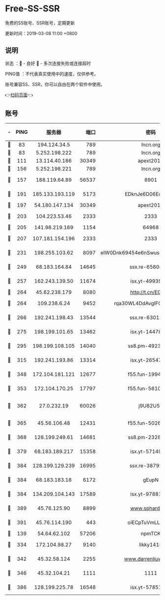 # Free-SS-SSR

免费的SS账号、SSR账号，定期更新

更新时间：2019-03-08 11:00 +0800

## 说明

状态     ：🙂 - 良好 🙁 - 多次连接失败或连接超时

PING值   ：不代表真实使用中的速度，仅供参考。

账号兼容SS、SSR，你可以自由在两个软件中使用。

👉[扫码页面](https://liesauer.github.io/Free-SS-SSR/)👈

## 账号

|-|PING|服务器|端口|密码|加密方式|区域|
|:----:|:----:|:-----:|-----:|:----:|:----:|:----:|
|🙂|83|194.124.34.5|789|lncn.org|rc4|JP|
|🙂|83|5.252.198.222|789|lncn.org|rc4|JP|
|🙂|111|13.114.40.186|30349|apext2019|chacha20|JP|
|🙂|156|5.252.198.221|789|lncn.org|rc4|JP|
|🙂|157|188.119.64.89|56537|8901|aes-256-cfb|RU|
|🙂|191|185.133.193.119|5173|EDknJe6D06EoWDaw|aes-256-cfb|US|
|🙂|197|54.180.147.134|30349|apext2019|chacha20|KR|
|🙂|203|104.223.53.46|2333|2333|aes-256-cfb|US|
|🙂|205|141.98.219.169|1154|64968|chacha20|US|
|🙂|207|107.181.154.196|2333|2333|aes-256-cfb|US|
|🙂|231|198.255.103.62|8097|eIW0Dnk69454e6nSwuspv9DmS201tQ0D|aes-256-cfb|US|
|🙂|249|68.183.164.84|14645|ssx.re-65608232|aes-256-cfb|US|
|🙂|257|162.243.139.50|11674|isx.yt-49939991|aes-256-cfb|US|
|🙂|264|45.62.238.179|8080|http://t.cn/EGJIyrl|rc4-md5|CA|
|🙂|264|109.238.6.24|9452|rqa30WL4DdAvgIFG6Fs3znzTa|aes-256-cfb|FR|
|🙂|266|192.241.198.43|13544|ssx.re-63012988|aes-256-cfb|US|
|🙂|275|198.199.101.65|13462|isx.yt-14478086|aes-256-cfb|US|
|🙂|295|198.199.108.105|14040|ss8.pm-49239037|aes-256-cfb|US|
|🙂|315|192.241.193.86|13314|isx.yt-26547627|aes-256-cfb|US|
|🙂|348|172.104.181.121|12677|f55.fun-19942121|aes-256-cfb|SG|
|🙂|353|172.104.170.25|17797|f55.fun-56102907|aes-256-cfb|SG|
|🙂|362|27.0.232.19|60026|j9U82U53|xchacha20-ietf-poly1305|HK|
|🙂|365|45.56.106.48|12431|f55.fun-50265389|aes-256-cfb|US|
|🙂|368|128.199.249.61|14681|ss8.pm-23285637|aes-256-cfb|SG|
|🙂|379|68.183.189.217|15358|isx.yt-57149233|aes-256-cfb|SG|
|🙂|384|128.199.129.239|16995|ssx.re-38792926|aes-256-cfb|SG|
|🙂|384|68.183.183.18|6172|gEupN|aes-256-cfb|SG|
|🙂|384|134.209.104.143|17589|isx.yt-97881825|aes-256-cfb|SG|
|🙂|389|45.76.125.90|8899|www.sphard.com|aes-256-cfb|AU|
|🙂|391|45.76.114.190|443|oiECpTuVmLLxk4Ts|aes-256-cfb|AU|
|🙂|139|54.64.62.102|57206|npmTCK|rc4-md5|JP|
|🙂|334|172.104.98.27|9140|likky1415|aes-256-cfb|JP|
|🙂|342|45.32.58.124|2255|www.darrenliuwei.com|aes-256-cfb|JP|
|🙂|346|45.32.104.21|1111|1111|aes-256-cfb|SG|
|🙂|386|128.199.225.78|16548|isx.yt-57851820|aes-256-cfb|SG|
